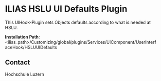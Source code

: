 ILIAS HSLU UI Defaults Plugin
============================
This UIHook-Plugin sets Objects defaults according to what is needed at HSLU.

**Installation Path:** <ilias_path>/Customizing/global/plugins/Services/UIComponent/UserInterfaceHook/HSLUUIDefaults

Contact
-------
Hochschule Luzern
